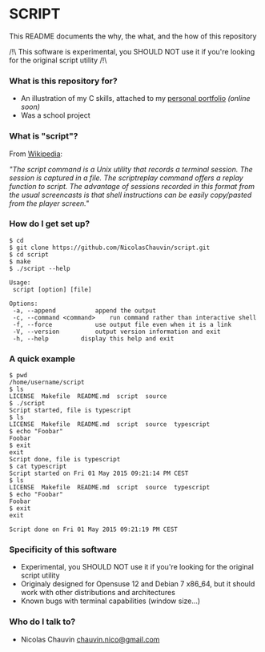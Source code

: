 # SCRIPT #

This README documents the why, the what, and the how of this repository

/!\ This software is experimental, you SHOULD NOT use it if you're looking for the original script utility /!\


### What is this repository for? ###

* An illustration of my C skills, attached to my [personal portfolio](http://nicolas.chauv.in/portfolio.phtml) *(online soon)*
* Was a school project

### What is "script"? ###

From [Wikipedia](http://en.wikipedia.org/wiki/Script_%28Unix%29):

*"The script command is a Unix utility that records a terminal session. The session is captured in a file. The scriptreplay command offers a replay function to script. The advantage of sessions recorded in this format from the usual screencasts is that shell instructions can be easily copy/pasted from the player screen."*


### How do I get set up? ###

```
$ cd
$ git clone https://github.com/NicolasChauvin/script.git
$ cd script
$ make
$ ./script --help

Usage:
 script [option] [file]

Options:
 -a, --append			append the output
 -c, --command <command>	run command rather than interactive shell
 -f, --force			use output file even when it is a link
 -V, --version			output version information and exit
 -h, --help			display this help and exit
```

### A quick example ###

```
$ pwd
/home/username/script
$ ls
LICENSE  Makefile  README.md  script  source
$ ./script
Script started, file is typescript
$ ls
LICENSE  Makefile  README.md  script  source  typescript
$ echo "Foobar"
Foobar
$ exit
exit
Script done, file is typescript
$ cat typescript
Script started on Fri 01 May 2015 09:21:14 PM CEST
$ ls
LICENSE  Makefile  README.md  script  source  typescript
$ echo "Foobar"
Foobar
$ exit
exit

Script done on Fri 01 May 2015 09:21:19 PM CEST
```

### Specificity of this software ###

* Experimental, you SHOULD NOT use it if you're looking for the original script utility
* Originaly designed for Opensuse 12 and Debian 7 x86_64, but it should work with other distributions and architectures
* Known bugs with terminal capabilities (window size...)

### Who do I talk to? ###

* Nicolas Chauvin <chauvin.nico@gmail.com>
